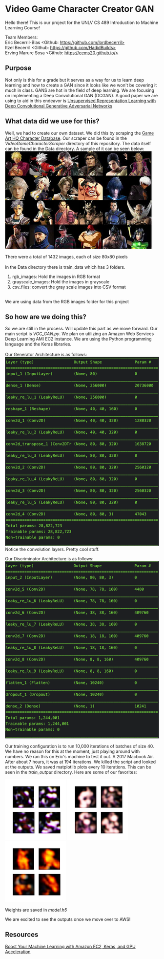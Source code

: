 # Video Game Character Creator GAN
Hello there! This is our project for the UNLV CS 489 Introduction to Machine Learning Course! <br/>

Team Members: <br/>
Eric Becerril-Blas    <Github: https://github.com/lordbecerril>  <br/>
Itzel Becerril        <Github: https://github.com/HadidBuilds>   <br/>
Erving Marure Sosa    <Github: https://eems20.github.io/>        <br/>

## Purpose
Not only is this for a grade but it serves as a way for us to learn deep learning and how to create a GAN since it looks like we won't be covering it much in class. GANS are hot in the field of deep learning. We are focusing on implementing a Deep Convolutional GAN (DCGAN). A good paper we are using to aid in this endeavor is [Unsupervised Representation Learning with Deep Convolutional Generative Adversarial Networks](https://arxiv.org/abs/1511.06434) <br/>

## What data did we use for this?
Well, we had to create our own dataset. We did this by scraping the [Game Art HQ Character Database](http://www.game-art-hq.com/52702/the-game-art-hq/). Our scraper can be found in the *VideoGameCharacterScraper* directory of this repository. The data itself can be found in the Data directory. A sample of it can be seen below:
![Example Board](./Data/data_sample.png)


There were a total of 1432 images, each of size 80x80 pixels <br/>
<br/>
In the Data directory there is train_data which has 3 folders. <br/>
1. rgb_images: Hold the images in RGB format
2. grayscale_images: Hold the images in grayscale
3. csv_files: convert the gray scale images into CSV format
 <br/>
We are using data from the RGB images folder for this project

## So how are we doing this?
So we are still in the process. Will update this part as we move forward. Our main script is *VGC_GAN.py*. We plan on utilizing an Amazon Web Services Deep Learning AMI EC2 instance. We are using the Python programming language and the Keras libraries.<br/>
<br/>
Our Generator Architecture is as follows:
![Generator](./Data/Generator_Arch.png)
Notice the convolution layers. Pretty cool stuff.
<br/>

Our Discriminator Architecture is as follows:
![Discriminator](./Data/Discriminator_Arch.png)
<br/>

Our training configuration is to run 10,000 iterations of batches of size 40. We have no reason for this at the moment, just playing around with numbers. We ran this on Eric's machine to test it out. A 2017 Macbook Air. After about 7 hours, it was at 194 iterations. We killed the script and looked at the outputs. We saved matplotlib plots every 10 iterations. This can be seen in the *train_output* directory. Here are some of our favorites:<br/>

![190 iteration](./train_output/190.png)
![160 iteration](./train_output/160.png)
![120 iteration](./train_output/120.png)

Weights are saved in *model.h5* <br/>

We are excited to see the outputs once we move over to AWS!

## Resources
[Boost Your Machine Learning with Amazon EC2, Keras, and GPU Acceleration](https://towardsdatascience.com/boost-your-machine-learning-with-amazon-ec2-keras-and-gpu-acceleration-a43aed049a50)
